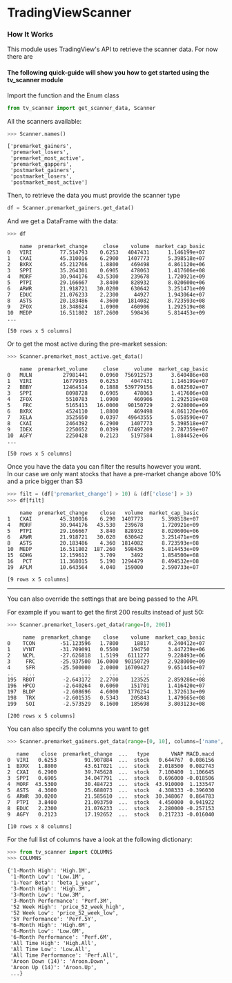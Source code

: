 # TradingViewScanner


### How It Works

This module uses TradingView's API to retrieve the scanner data.
For now there are 
#### The following quick-guide will show you how to get started using the tv_scanner module

Import the function and the Enum class
```python
from tv_scanner import get_scanner_data, Scanner
```

All the scanners available:
```python
>>> Scanner.names()
```
```
['premarket_gainers',
 'premarket_losers',
 'premarket_most_active',
 'premarket_gappers',
 'postmarket_gainers',
 'postmarket_losers',
 'postmarket_most_active']
```

Then, to retrieve the data you must provide the scanner type
```python
df = Scanner.premarket_gainers.get_data()
```

And we get a DataFrame with the data:
```python
>>> df
```
```
    name  premarket_change     close    volume  market_cap_basic
0   VIRI         77.514793    0.6253   4047431      1.146199e+07
1   CXAI         45.310016    6.2900   1407773      5.398518e+07
2   BXRX         45.212766    1.8800    469498      4.861120e+06
3   SPPI         35.264301    0.6905    478063      1.417606e+08
4   MORF         30.944176   43.5300    239678      1.720921e+09
5   PTPI         29.166667    3.8400    828932      8.020600e+06
6   ARWR         21.918721   30.0200    630642      3.251471e+09
7   EDUC         21.076233    2.2300     44927      1.943064e+07
8   ASTS         20.183486    4.3600   1814082      8.723593e+08
9   ZFOX         18.348624    1.0900    460906      1.292519e+08
10  MEDP         16.511802  187.2600    598436      5.814453e+09
...

[50 rows x 5 columns]
```

Or to get the most active during the pre-market session:
```python
>>> Scanner.premarket_most_active.get_data()
```
```
    name  premarket_volume     close     volume  market_cap_basic
0   MULN          27981441    0.0960  756912573      3.640486e+08
1   VIRI          16779935    0.6253    4047431      1.146199e+07
2   BBBY          12464514    0.1888  539779156      8.082502e+07
3   SPPI           8098728    0.6905     478063      1.417606e+08
4   ZFOX           5510783    1.0900     460906      1.292519e+08
5    FRC           5165413   16.0000   90150729      2.928000e+09
6   BXRX           4524110    1.8800     469498      4.861120e+06
7   XELA           3525650    0.0397   49643555      5.058590e+07
8   CXAI           2464392    6.2900    1407773      5.398518e+07
9   IDEX           2250652    0.0399   67497209      2.787359e+07
10  AGFY           2250428    0.2123    5197584      1.884452e+06
...

[50 rows x 5 columns]
```

Once you have the data you can filter the results however you want.  
In our case we only want stocks that have a pre-market change above 10% and a price bigger than $3 
```python
>>> filt = (df['premarket_change'] > 10) & (df['close'] > 3)
>>> df[filt]
```
```
    name  premarket_change    close   volume  market_cap_basic
1   CXAI         45.310016    6.290  1407773      5.398518e+07
4   MORF         30.944176   43.530   239678      1.720921e+09
5   PTPI         29.166667    3.840   828932      8.020600e+06
6   ARWR         21.918721   30.020   630642      3.251471e+09
8   ASTS         20.183486    4.360  1814082      8.723593e+08
10  MEDP         16.511802  187.260   598436      5.814453e+09
15  GDHG         12.159612    3.709     3492      1.854500e+08
16   PCT         11.368015    5.190  1294479      8.494532e+08
19  APLM         10.643564    4.040   159000      2.590733e+07

[9 rows x 5 columns]
```

-----  
You can also override the settings that are being passed to the API.

For example if you want to get the first 200 results instead of just 50:
```python
>>> Scanner.premarket_losers.get_data(range=[0, 200])
```
```
     name  premarket_change    close    volume  market_cap_basic
0    TCON        -51.123596   1.7800     18817      4.240412e+07
1    VYNT        -31.709091   0.5500    194750      3.447239e+06
2    NCPL        -27.626818   1.5199   6111277      9.228493e+06
3     FRC        -25.937500  16.0000  90150729      2.928000e+09
4     SFR        -25.500000   2.0000  16709427      9.651445e+07
..    ...               ...      ...       ...               ...
195  RBOT         -2.643172   2.2700    123525      2.859286e+08
196  HPCO         -2.640264   0.6060    151701      1.416420e+07
197  BLDP         -2.608696   4.6000   1776254      1.372613e+09
198   TRX         -2.601535   0.5343    205843      1.479665e+08
199   SOI         -2.573529   8.1600    185698      3.803123e+08

[200 rows x 5 columns]
```

You can also specify the columns you want to get
```python
>>> Scanner.premarket_gainers.get_data(range=[0, 10], columns=['name', 'close', 'premarket_change', 'logoid', 'description', 'type', 'VWAP', 'MACD.macd'])
```
```
   name    close  premarket_change  ...   type       VWAP MACD.macd
0  VIRI   0.6253         91.907884  ...  stock   0.644767  0.086156
1  BXRX   1.8800         43.617021  ...  stock   2.018500  0.082743
2  CXAI   6.2900         39.745628  ...  stock   7.100400  1.106645
3  SPPI   0.6905         34.047791  ...  stock   0.696000 -0.018506
4  MORF  43.5300         30.484723  ...  stock  43.910000  1.133547
5  ASTS   4.3600         25.688073  ...  stock   4.308333 -0.396030
6  ARWR  30.0200         21.585610  ...  stock  30.348067  0.864783
7  PTPI   3.8400         21.093750  ...  stock   4.450000  0.941922
8  EDUC   2.2300         21.076233  ...  stock   2.280000 -0.257153
9  AGFY   0.2123         17.192652  ...  stock   0.217233 -0.016040

[10 rows x 8 columns]
```

For the full list of columns have a look at the following dictionary:
```python
>>> from tv_scanner import COLUMNS
>>> COLUMNS
```
```
{'1-Month High': 'High.1M',
 '1-Month Low': 'Low.1M',
 '1-Year Beta': 'beta_1_year',
 '3-Month High': 'High.3M',
 '3-Month Low': 'Low.3M',
 '3-Month Performance': 'Perf.3M',
 '52 Week High': 'price_52_week_high',
 '52 Week Low': 'price_52_week_low',
 '5Y Performance': 'Perf.5Y',
 '6-Month High': 'High.6M',
 '6-Month Low': 'Low.6M',
 '6-Month Performance': 'Perf.6M',
 'All Time High': 'High.All',
 'All Time Low': 'Low.All',
 'All Time Performance': 'Perf.All',
 'Aroon Down (14)': 'Aroon.Down',
 'Aroon Up (14)': 'Aroon.Up',
 ...}
```